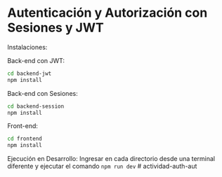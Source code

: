 # Autenticación y Autorización con Sesiones y JWT

Instalaciones:


Back-end con JWT:
```bash
cd backend-jwt
npm install
```

Back-end con Sesiones:
```bash
cd backend-session
npm install
```

Front-end:
```bash
cd frontend
npm install
```

Ejecución en Desarrollo:
Ingresar en cada directorio desde una terminal diferente y ejecutar el comando `npm run dev`
#   a c t i v i d a d - a u t h - a u t  
 